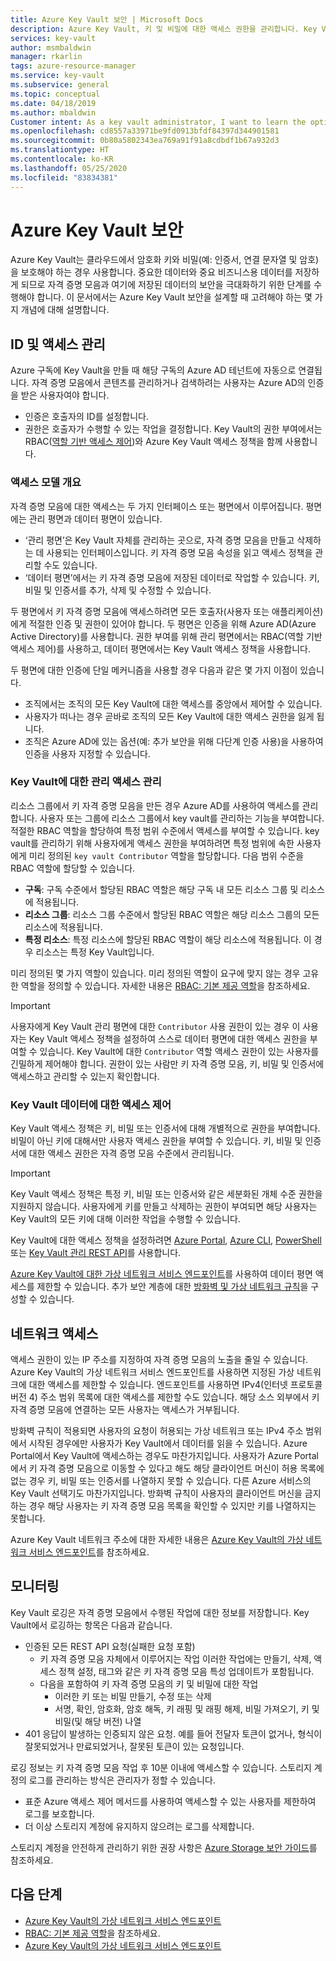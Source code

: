 ```yaml
---
title: Azure Key Vault 보안 | Microsoft Docs
description: Azure Key Vault, 키 및 비밀에 대한 액세스 권한을 관리합니다. Key Vault의 인증 및 권한 부여 모델과 키 자격 증명 모음을 보호하는 방법을 설명합니다.
services: key-vault
author: msmbaldwin
manager: rkarlin
tags: azure-resource-manager
ms.service: key-vault
ms.subservice: general
ms.topic: conceptual
ms.date: 04/18/2019
ms.author: mbaldwin
Customer intent: As a key vault administrator, I want to learn the options available to secure my vaults
ms.openlocfilehash: cd8557a33971be9fd0913bfdf84397d344901581
ms.sourcegitcommit: 0b80a5802343ea769a91f91a8cdbdf1b67a932d3
ms.translationtype: HT
ms.contentlocale: ko-KR
ms.lasthandoff: 05/25/2020
ms.locfileid: "83834381"
---
```

# <a name="azure-key-vault-security"></a>Azure Key Vault 보안

Azure Key Vault는 클라우드에서 암호화 키와 비밀(예: 인증서, 연결 문자열 및 암호)을 보호해야 하는 경우 사용합니다. 중요한 데이터와 중요 비즈니스용 데이터를 저장하게 되므로 자격 증명 모음과 여기에 저장된 데이터의 보안을 극대화하기 위한 단계를 수행해야 합니다. 이 문서에서는 Azure Key Vault 보안을 설계할 때 고려해야 하는 몇 가지 개념에 대해 설명합니다.

## <a name="identity-and-access-management"></a>ID 및 액세스 관리

Azure 구독에 Key Vault을 만들 때 해당 구독의 Azure AD 테넌트에 자동으로 연결됩니다. 자격 증명 모음에서 콘텐츠를 관리하거나 검색하려는 사용자는 Azure AD의 인증을 받은 사용자여야 합니다.

- 인증은 호출자의 ID를 설정합니다.
- 권한은 호출자가 수행할 수 있는 작업을 결정합니다. Key Vault의 권한 부여에서는 RBAC([역할 기반 액세스 제어](../../role-based-access-control/overview.md))와 Azure Key Vault 액세스 정책을 함께 사용합니다.

### <a name="access-model-overview"></a>액세스 모델 개요

자격 증명 모음에 대한 액세스는 두 가지 인터페이스 또는 평면에서 이루어집니다. 평면에는 관리 평면과 데이터 평면이 있습니다.

- ‘관리 평면’은 Key Vault 자체를 관리하는 곳으로, 자격 증명 모음을 만들고 삭제하는 데 사용되는 인터페이스입니다. 키 자격 증명 모음 속성을 읽고 액세스 정책을 관리할 수도 있습니다.
- ‘데이터 평면’에서는 키 자격 증명 모음에 저장된 데이터로 작업할 수 있습니다. 키, 비밀 및 인증서를 추가, 삭제 및 수정할 수 있습니다.

두 평면에서 키 자격 증명 모음에 액세스하려면 모든 호출자(사용자 또는 애플리케이션)에게 적절한 인증 및 권한이 있어야 합니다. 두 평면은 인증을 위해 Azure AD(Azure Active Directory)를 사용합니다. 권한 부여를 위해 관리 평면에서는 RBAC(역할 기반 액세스 제어)를 사용하고, 데이터 평면에서는 Key Vault 액세스 정책을 사용합니다.

두 평면에 대한 인증에 단일 메커니즘을 사용할 경우 다음과 같은 몇 가지 이점이 있습니다.

- 조직에서는 조직의 모든 Key Vault에 대한 액세스를 중앙에서 제어할 수 있습니다.
- 사용자가 떠나는 경우 곧바로 조직의 모든 Key Vault에 대한 액세스 권한을 잃게 됩니다.
- 조직은 Azure AD에 있는 옵션(예: 추가 보안을 위해 다단계 인증 사용)을 사용하여 인증을 사용자 지정할 수 있습니다.

### <a name="managing-administrative-access-to-key-vault"></a>Key Vault에 대한 관리 액세스 관리

리소스 그룹에서 키 자격 증명 모음을 만든 경우 Azure AD를 사용하여 액세스를 관리합니다. 사용자 또는 그룹에 리소스 그룹에서 key vault를 관리하는 기능을 부여합니다. 적절한 RBAC 역할을 할당하여 특정 범위 수준에서 액세스를 부여할 수 있습니다. key vault를 관리하기 위해 사용자에게 액세스 권한을 부여하려면 특정 범위에 속한 사용자에게 미리 정의된 `key vault Contributor` 역할을 할당합니다. 다음 범위 수준을 RBAC 역할에 할당할 수 있습니다.

- **구독**: 구독 수준에서 할당된 RBAC 역할은 해당 구독 내 모든 리소스 그룹 및 리소스에 적용됩니다.
- **리소스 그룹**: 리소스 그룹 수준에서 할당된 RBAC 역할은 해당 리소스 그룹의 모든 리소스에 적용됩니다.
- **특정 리소스**: 특정 리소스에 할당된 RBAC 역할이 해당 리소스에 적용됩니다. 이 경우 리소스는 특정 Key Vault입니다.

미리 정의된 몇 가지 역할이 있습니다. 미리 정의된 역할이 요구에 맞지 않는 경우 고유한 역할을 정의할 수 있습니다. 자세한 내용은 [RBAC: 기본 제공 역할](../../role-based-access-control/built-in-roles.md)을 참조하세요.

> [!IMPORTANT]
> 사용자에게 Key Vault 관리 평면에 대한 `Contributor` 사용 권한이 있는 경우 이 사용자는 Key Vault 액세스 정책을 설정하여 스스로 데이터 평면에 대한 액세스 권한을 부여할 수 있습니다. Key Vault에 대한 `Contributor` 역할 액세스 권한이 있는 사용자를 긴밀하게 제어해야 합니다. 권한이 있는 사람만 키 자격 증명 모음, 키, 비밀 및 인증서에 액세스하고 관리할 수 있는지 확인합니다.

<a id="data-plane-access-control"></a>
### <a name="controlling-access-to-key-vault-data"></a>Key Vault 데이터에 대한 액세스 제어

Key Vault 액세스 정책은 키, 비밀 또는 인증서에 대해 개별적으로 권한을 부여합니다. 비밀이 아닌 키에 대해서만 사용자 액세스 권한을 부여할 수 있습니다. 키, 비밀 및 인증서에 대한 액세스 권한은 자격 증명 모음 수준에서 관리됩니다.

> [!IMPORTANT]
> Key Vault 액세스 정책은 특정 키, 비밀 또는 인증서와 같은 세분화된 개체 수준 권한을 지원하지 않습니다. 사용자에게 키를 만들고 삭제하는 권한이 부여되면 해당 사용자는 Key Vault의 모든 키에 대해 이러한 작업을 수행할 수 있습니다.

Key Vault에 대한 액세스 정책을 설정하려면 [Azure Portal](https://portal.azure.com/), [Azure CLI](/cli/azure/install-azure-cli?view=azure-cli-latest), [PowerShell](/powershell/azureps-cmdlets-docs) 또는 [Key Vault 관리 REST API](/rest/api/keyvault/)를 사용합니다.

[Azure Key Vault에 대한 가상 네트워크 서비스 엔드포인트](overview-vnet-service-endpoints.md)를 사용하여 데이터 평면 액세스를 제한할 수 있습니다. 추가 보안 계층에 대한 [방화벽 및 가상 네트워크 규칙](network-security.md)을 구성할 수 있습니다.

## <a name="network-access"></a>네트워크 액세스

액세스 권한이 있는 IP 주소를 지정하여 자격 증명 모음의 노출을 줄일 수 있습니다. Azure Key Vault의 가상 네트워크 서비스 엔드포인트를 사용하면 지정된 가상 네트워크에 대한 액세스를 제한할 수 있습니다. 엔드포인트를 사용하면 IPv4(인터넷 프로토콜 버전 4) 주소 범위 목록에 대한 액세스를 제한할 수도 있습니다. 해당 소스 외부에서 키 자격 증명 모음에 연결하는 모든 사용자는 액세스가 거부됩니다.

방화벽 규칙이 적용되면 사용자의 요청이 허용되는 가상 네트워크 또는 IPv4 주소 범위에서 시작된 경우에만 사용자가 Key Vault에서 데이터를 읽을 수 있습니다. Azure Portal에서 Key Vault에 액세스하는 경우도 마찬가지입니다. 사용자가 Azure Portal에서 키 자격 증명 모음으로 이동할 수 있다고 해도 해당 클라이언트 머신이 허용 목록에 없는 경우 키, 비밀 또는 인증서를 나열하지 못할 수 있습니다. 다른 Azure 서비스의 Key Vault 선택기도 마찬가지입니다. 방화벽 규칙이 사용자의 클라이언트 머신을 금지하는 경우 해당 사용자는 키 자격 증명 모음 목록을 확인할 수 있지만 키를 나열하지는 못합니다.

Azure Key Vault 네트워크 주소에 대한 자세한 내용은 [Azure Key Vault의 가상 네트워크 서비스 엔드포인트](overview-vnet-service-endpoints.md)를 참조하세요.

## <a name="monitoring"></a>모니터링

Key Vault 로깅은 자격 증명 모음에서 수행된 작업에 대한 정보를 저장합니다. Key Vault에서 로깅하는 항목은 다음과 같습니다.

- 인증된 모든 REST API 요청(실패한 요청 포함)
  - 키 자격 증명 모음 자체에서 이루어지는 작업 이러한 작업에는 만들기, 삭제, 액세스 정책 설정, 태그와 같은 키 자격 증명 모음 특성 업데이트가 포함됩니다.
  - 다음을 포함하여 키 자격 증명 모음의 키 및 비밀에 대한 작업
    - 이러한 키 또는 비밀 만들기, 수정 또는 삭제
    - 서명, 확인, 암호화, 암호 해독, 키 래핑 및 래핑 해제, 비밀 가져오기, 키 및 비밀(및 해당 버전) 나열
- 401 응답이 발생하는 인증되지 않은 요청. 예를 들어 전달자 토큰이 없거나, 형식이 잘못되었거나 만료되었거나, 잘못된 토큰이 있는 요청입니다.

로깅 정보는 키 자격 증명 모음 작업 후 10분 이내에 액세스할 수 있습니다. 스토리지 계정의 로그를 관리하는 방식은 관리자가 정할 수 있습니다.

- 표준 Azure 액세스 제어 메서드를 사용하여 액세스할 수 있는 사용자를 제한하여 로그를 보호합니다.
- 더 이상 스토리지 계정에 유지하지 않으려는 로그를 삭제합니다.

스토리지 계정을 안전하게 관리하기 위한 권장 사항은 [Azure Storage 보안 가이드](../../storage/blobs/security-recommendations.md)를 참조하세요.

## <a name="next-steps"></a>다음 단계

- [Azure Key Vault의 가상 네트워크 서비스 엔드포인트](overview-vnet-service-endpoints.md)
- [RBAC: 기본 제공 역할](../../role-based-access-control/built-in-roles.md)을 참조하세요.
- [Azure Key Vault의 가상 네트워크 서비스 엔드포인트](overview-vnet-service-endpoints.md)
